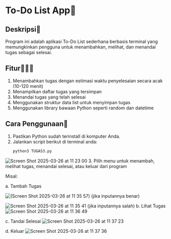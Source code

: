# To-Do List App📝
## Deskripsi👾
Program ini adalah aplikasi To-Do List sederhana berbasis terminal yang memungkinkan pengguna untuk menambahkan, melihat, dan menandai tugas sebagai selesai.

## Fitur🧑🏻‍💻
1. Menambahkan tugas dengan estimasi waktu penyelesaian secara acak (10-120 menit)
2. Menampilkan daftar tugas yang tersimpan
3. Menandai tugas yang telah selesai
4. Menggunakan struktur data list untuk menyimpan tugas
5. Menggunakan library bawaan Python seperti random dan datetime

## Cara Penggunaan🤔
1. Pastikan Python sudah terinstall di komputer Anda.
2. Jalankan script berikut di terminal anda:
   ```sh
   python3 TUGAS3.py
![Screen Shot 2025-03-26 at 11 23 00](https://github.com/user-attachments/assets/1a94ddc2-897b-4a77-9588-e0f92869a95f) 
3. Pilih menu untuk menambah, melihat tugas, menandai selesai, atau keluar dari program
   

Misal:

a. Tambah Tugas

![(Screen Shot 2025-03-26 at 11 35 57](https://github.com/user-attachments/assets/0aa5b092-3501-4ef5-b64c-785f361aeee9))
(jika inputannya benar)

![Screen Shot 2025-03-26 at 11 35 41](https://github.com/user-attachments/assets/305c3869-8646-4774-a312-26f4320200df)
(jika inputannya salah)
b. Lihat Tugas
![Screen Shot 2025-03-26 at 11 36 49](https://github.com/user-attachments/assets/b3da5774-7072-4460-88ce-ec57fa73ef2a)

c. Tandai Selesai
![Screen Shot 2025-03-26 at 11 37 23](https://github.com/user-attachments/assets/6890f7f3-e9df-4273-aa2c-25d088ede50d)

d. Keluar
![Screen Shot 2025-03-26 at 11 37 36](https://github.com/user-attachments/assets/c284077d-017d-4f98-b741-d7fe64347391)

